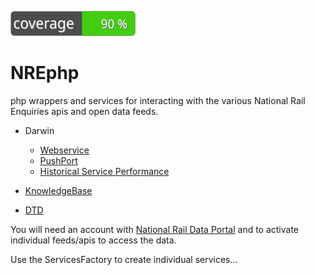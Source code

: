 ![Code Coverage Badge](./coverage_badge.svg)

# NREphp
php wrappers and services for interacting with the various National Rail Enquiries apis and open data feeds.
- Darwin
	- [Webservice](https://wiki.openraildata.com/index.php?title=NreDarwinWebServicePublic "Webservice")
	- [PushPort](https://wiki.openraildata.com/index.php?title=Darwin:Push_Port "PushPort")
	- [Historical Service Performance](https://wiki.openraildata.com/index.php?title=HSP "Historical Service Performance")

- [KnowledgeBase](https://wiki.openraildata.com/index.php?title=KnowledgeBase "KnowledgeBase")

- [DTD](https://wiki.openraildata.com/index.php?title=DTD "DTD")

You will need an account with [National Rail Data Portal](https://opendata.nationalrail.co.uk/ "Rail Delivery Group") and to activate individual feeds/apis to access the data.

Use the ServicesFactory to create individual services...
